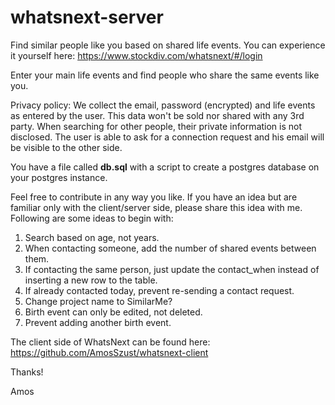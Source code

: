 # whatsnext-server
Find similar people like you based on shared life events.
You can experience it yourself here: https://www.stockdiv.com/whatsnext/#/login

Enter your main life events and find people who share the same events like you.

Privacy policy: We collect the email, password (encrypted) and life events as entered by the user. This data won't be sold nor shared with any 3rd party. When searching for other people, their private information is not disclosed. The user is able to ask for a connection request and his email will be visible to the other side.

You have a file called **db.sql** with a script to create a postgres database on your postgres instance.

Feel free to contribute in any way you like. If you have an idea but are familiar only with the client/server side, please share this idea with me. Following are some ideas to begin with:
1. Search based on age, not years.
2. When contacting someone, add the number of shared events between them.
3. If contacting the same person, just update the contact_when instead of inserting a new row to the table.
4. If already contacted today, prevent re-sending a contact request.
5. Change project name to SimilarMe?
6. Birth event can only be edited, not deleted.
7. Prevent adding another birth event.

The client side of WhatsNext can be found here: https://github.com/AmosSzust/whatsnext-client

Thanks!

Amos
